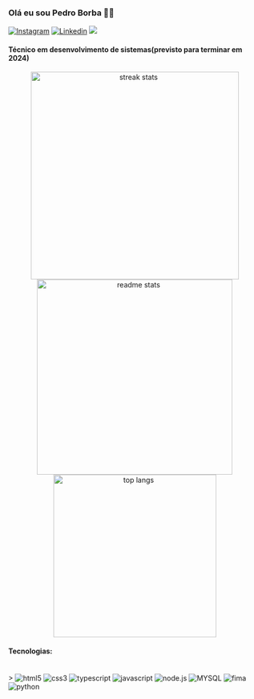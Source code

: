 
### Olá eu sou Pedro Borba 🖐🏾

[![Instagram](https://img.shields.io/badge/Instagram-E4405F?style=for-the-badge&logo=instagram&logoColor=white)](https://www.instagram.com/negoprets?igsh=ejVhaHI0ZzRreGpm)
[![Linkedin](https://img.shields.io/badge/LinkedIn-0077B5?style=for-the-badge&logo=linkedin&logoColor=white)](https://www.linkedin.com/in/pedro-henrique-borba-de-quadros-0b7ba6268/)
 <a href = "mailto:pborba361@gmail.com"><img src="https://img.shields.io/badge/-Gmail-%23333?style=for-the-badge&logo=gmail&logoColor=white" target="_blank"></a>
  </a>


#### Técnico em desenvolvimento de sistemas(previsto para terminar em 2024)

<div align=center>
  <img width=415 src="https://github-readme-streak-stats-salesp07.vercel.app/?user=PedroHBorba&count_private=true&theme=react&border_radius=10" alt="streak stats"/>
  <img width=390 src="https://github-readme-stats-salesp07.vercel.app/api?username=PedroHBorba&count_private=true&show_icons=true&theme=react&rank_icon=github&border_radius=10" alt="readme stats" />
  <br/>
  <img width=325 align="center" src="https://github-readme-stats-salesp07.vercel.app/api/top-langs/?username=PedroHBorba&hide=HTML&langs_count=8&layout=compact&theme=react&border_radius=10&size_weight=0.5&count_weight=0.5&exclude_repo=github-readme-stats" alt="top langs" />
</div>

#### Tecnologias:

<div style="display: inline_block"><br/>>
 <img align="center" alt="html5" src="https://img.shields.io/badge/HTML-239120?style=for-the-badge&logo=html5&logoColor=white"/>
 <img align="center" alt="css3" src="https://img.shields.io/badge/CSS-239120?&style=for-the-badge&logo=css3&logoColor=white"/>
 <img align="center" alt="typescript" src="https://img.shields.io/badge/TypeScript-007ACC?style=for-the-badge&logo=typescript&logoColor=white"/>
 <img align="center" alt="javascript" src="https://img.shields.io/badge/JavaScript-F7DF1E?style=for-the-badge&logo=javascript&logoColor=black"/>
  <img align="center" alt="node.js" src="https://img.shields.io/badge/Node.js-43853D?style=for-the-badge&logo=node.js&logoColor=white"/>
  <img align="center" alt="MYSQL" src="https://img.shields.io/badge/MySQL-00000F?style=for-the-badge&logo=mysql&logoColor=white"/>
  <img align="center" alt="fima" src="[https://img.shields.io/badge/MySQL-00000F?style=for-the-badge&logo=mysql&logoColor=white](https://img.shields.io/badge/Figma-F24E1E?style=for-the-badge&logo=figma&logoColor=white)"/>
  <img align="center" alt="python" src="https://img.shields.io/badge/Python-3776AB?style=for-the-badge&logo=python&logoColor=white"/>
  



</div>
